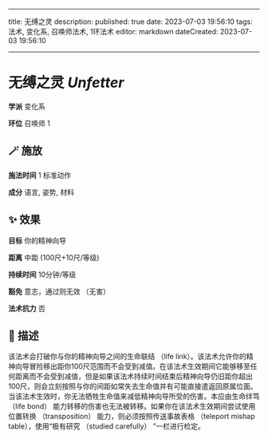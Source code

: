 
---
title: 无缚之灵
description: 
published: true
date: 2023-07-03 19:56:10
tags: 法术, 变化系, 召唤师法术, 1环法术
editor: markdown
dateCreated: 2023-07-03 19:56:10

---

# **无缚之灵** *Unfetter*

**学派** 变化系 

**环位** 召唤师 1

## 🪄 施放

**施法时间** 1 标准动作

**成分** 语言, 姿势, 材料

## ✨ 效果 

**目标** 你的精神向导 

**距离** 中距 (100尺+10尺/等级)  

**持续时间** 10分钟/等级 

**豁免** 意志，通过则无效 （无害）

**法术抗力** 否

## 📖 描述

该法术会打破你与你的精神向导之间的生命联结 （life link）。该法术允许你的精神向导冒险移出距你100尺范围而不会受到减值。在该法术生效期间它能够移至任何距离而不会受到减值，但是如果该法术持续时间结束后精神向导仍旧距你超出100尺，则会立刻按照与你的间距如常失去生命值并有可能直接遣返回原属位面。当该法术生效时，你无法牺牲生命值来减低精神向导所受的伤害。本应由生命绊笃 （life bond） 能力转移的伤害也无法被转移。如果你在该法术生效期间尝试使用位置转换 （transposition） 能力，则必须按照传送事故表格 （teleport mishap table），使用“极有研究 （studied carefully） ”一栏进行检定。
    